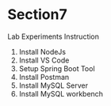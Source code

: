# Section7
Lab Experiments
Instruction
1. Install NodeJs
2. Install VS Code
3. Setup Spring Boot Tool
4. Install Postman
5. Install MySQL Server
6. Install MySQL workbench
